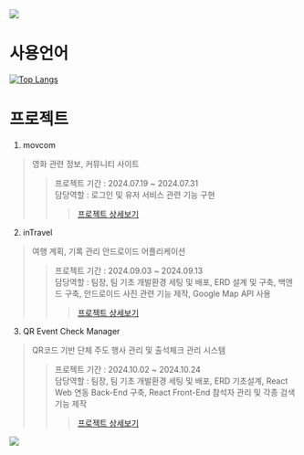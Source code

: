 
<img src="https://capsule-render.vercel.app/api?type=waving&height=200&text=Punkid's%20Profile&fontAlign=30&fontAlignY=40&color=gradient&fontSize=40&section=header" />

# 사용언어
[![Top Langs](https://github-readme-stats.vercel.app/api/top-langs/?username=jjun0318&layout=compact&theme=dark)](https://github.com/anuraghazra/github-readme-stats)

# 프로젝트
1. movcom
> 영화 관련 정보, 커뮤니티 사이트
>> 프로젝트 기간 : 2024.07.19 ~ 2024.07.31 <br>
>> 담당역할 : 로그인 및 유저 서비스 관련 기능 구현
>>>  [프로젝트 상세보기](https://github.com/PunkidSH/bitc-first-project)<br>


2. inTravel
> 여행 계획, 기록 관리 안드로이드 어플리케이션
>> 프로젝트 기간 : 2024.09.03 ~ 2024.09.13 <br>
>> 담당역할 : 팀장, 팀 기초 개발환경 세팅 및 배포, ERD 설계 및 구축, 백엔드 구축, 안드로이드 사진 관련 기능 제작, Google Map API 사용
>>> [프로젝트 상세보기](https://github.com/PunkidSH/bitc-second-project)<br>


3. QR Event Check Manager
> QR코드 기반 단체 주도 행사 관리 및 출석체크 관리 시스템
>> 프로젝트 기간 : 2024.10.02 ~ 2024.10.24 <br>
>> 담당역할 : 팀장, 팀 기초 개발환경 세팅 및 배포, ERD 기초설계, React Web 연동 Back-End 구축, React Front-End 참석자 관리 및 각종 검색기능 제작
>>> [프로젝트 상세보기](https://github.com/PunkidSH/bitc-third-project)<br>




<!-- ![js](https://img.shields.io/badge/JavaScript-F7DF1E?style=for-the-badge&logo=JavaScript&logoColor=white)
![js](https://img.shields.io/badge/html-yello?style=for-the-badge&logo=JavaScript&logoColor=white) -->



<img src="https://capsule-render.vercel.app/api?type=waving&color=gradient&height=150&section=footer" />
